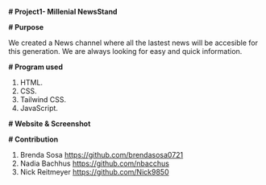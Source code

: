 
**# Project1- Millenial NewsStand**

**# Purpose**

We created a News channel where all the lastest news will be accesible for this generation. We are always looking for easy and quick information.

**# Program used**

1. HTML.
2. CSS.
3. Tailwind CSS.
4. JavaScript.

**# Website & Screenshot**



**# Contribution**

1. Brenda Sosa   https://github.com/brendasosa0721
2. Nadia Bachhus  https://github.com/nbacchus
3. Nick Reitmeyer https://github.com/Nick9850



